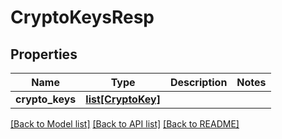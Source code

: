 # CryptoKeysResp

## Properties
Name | Type | Description | Notes
------------ | ------------- | ------------- | -------------
**crypto_keys** | [**list[CryptoKey]**](CryptoKey.md) |  | 

[[Back to Model list]](../README.md#documentation-for-models) [[Back to API list]](../README.md#documentation-for-api-endpoints) [[Back to README]](../README.md)


